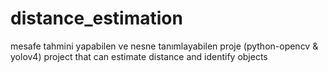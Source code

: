 # distance_estimation
mesafe tahmini yapabilen ve nesne tanımlayabilen proje (python-opencv &amp; yolov4)
project that can estimate distance and identify objects
